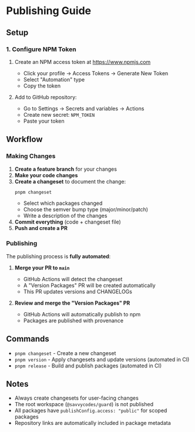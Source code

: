 # Publishing Guide

## Setup

### 1. Configure NPM Token

1. Create an NPM access token at https://www.npmjs.com

   - Click your profile → Access Tokens → Generate New Token
   - Select "Automation" type
   - Copy the token

2. Add to GitHub repository:
   - Go to Settings → Secrets and variables → Actions
   - Create new secret: `NPM_TOKEN`
   - Paste your token

## Workflow

### Making Changes

1. **Create a feature branch** for your changes
2. **Make your code changes**
3. **Create a changeset** to document the change:
   ```bash
   pnpm changeset
   ```
   - Select which packages changed
   - Choose the semver bump type (major/minor/patch)
   - Write a description of the changes
4. **Commit everything** (code + changeset file)
5. **Push and create a PR**

### Publishing

The publishing process is **fully automated**:

1. **Merge your PR to `main`**

   - GitHub Actions will detect the changeset
   - A "Version Packages" PR will be created automatically
   - This PR updates versions and CHANGELOGs

2. **Review and merge the "Version Packages" PR**
   - GitHub Actions will automatically publish to npm
   - Packages are published with provenance

## Commands

- `pnpm changeset` - Create a new changeset
- `pnpm version` - Apply changesets and update versions (automated in CI)
- `pnpm release` - Build and publish packages (automated in CI)

## Notes

- Always create changesets for user-facing changes
- The root workspace (`@savvycodes/guard`) is not published
- All packages have `publishConfig.access: "public"` for scoped packages
- Repository links are automatically included in package metadata
